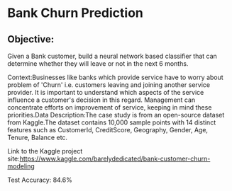 # Bank Churn Prediction

## Objective:
Given a Bank customer, build a neural network based classifier that can determine whether they will leave or not in the next 6 months. 

Context:Businesses like banks which provide service have to worry about problem of 'Churn' i.e. customers leaving and joining another service provider. 
It is important to understand which aspects of the service influence a customer's decision in this regard. Management can concentrate efforts on improvement of service, 
keeping in mind these priorities.Data Description:The case study is from an open-source dataset from Kaggle.The dataset contains 10,000 sample points with 14 distinct 
features such as CustomerId, CreditScore, Geography, Gender, Age, Tenure, Balance etc.

Link to the Kaggle project site:https://www.kaggle.com/barelydedicated/bank-customer-churn-modeling

Test Accuracy: 84.6%
